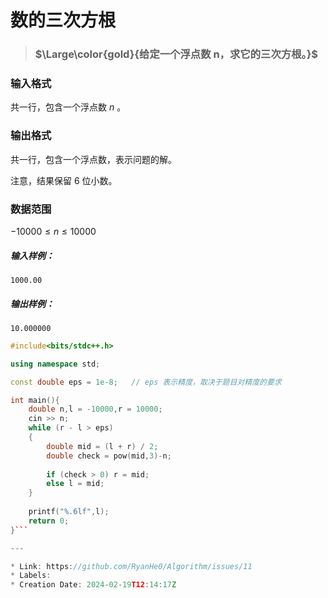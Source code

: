 # 数的三次方根

> ### $\Large\color{gold}{给定一个浮点数 n，求它的三次方根。}$

### 输入格式
共一行，包含一个浮点数 $n$ 。

### 输出格式
共一行，包含一个浮点数，表示问题的解。

注意，结果保留 $6$ 位小数。

### 数据范围
$−10000≤ n ≤10000$
##### 输入样例：
`1000.00`
##### 输出样例：
`10.000000`

```c++
#include<bits/stdc++.h>

using namespace std;

const double eps = 1e-8;   // eps 表示精度，取决于题目对精度的要求

int main(){
    double n,l = -10000,r = 10000;
    cin >> n;
    while (r - l > eps)
    {
        double mid = (l + r) / 2;
		double check = pow(mid,3)-n;
	
        if (check > 0) r = mid;
        else l = mid;
    }
    
    printf("%.6lf",l);
    return 0;
}```

---

* Link: https://github.com/RyanHe0/Algorithm/issues/11
* Labels: 
* Creation Date: 2024-02-19T12:14:17Z

